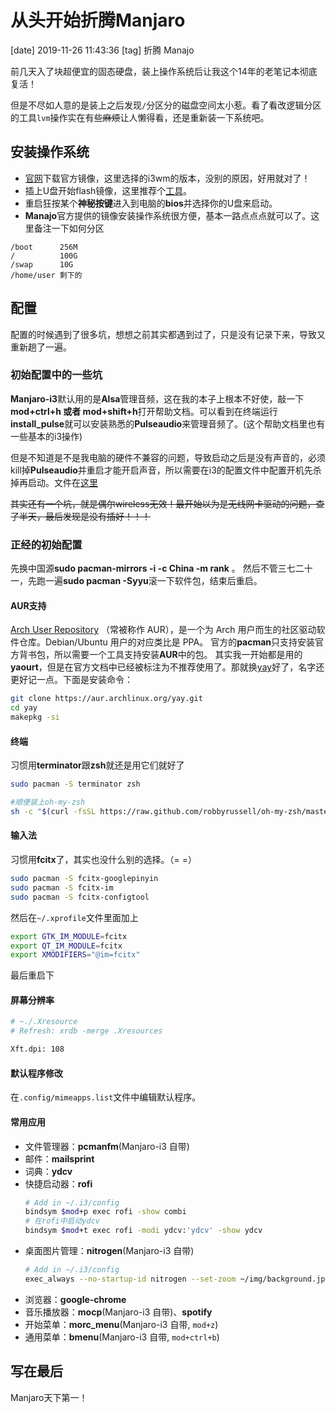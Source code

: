 # 从头开始折腾Manjaro
[date] 2019-11-26 11:43:36
[tag] 折腾 Manajo

前几天入了块超便宜的固态硬盘，装上操作系统后让我这个14年的老笔记本彻底复活！

但是不尽如人意的是装上之后发现`/`分区分的磁盘空间太小惹。看了看改逻辑分区的工具`lvm`操作实在有些~~麻烦~~让人懒得看，还是重新装一下系统吧。

## 安装操作系统

* [官网](https://manjaro.org/download/i3/)下载官方镜像，这里选择的i3wm的版本，没别的原因，好用就对了！
* 插上U盘开始flash镜像，这里推荐个[工具](https://etcher.io/)。
* 重启狂按某个**神秘按键**进入到电脑的**bios**并选择你的U盘来启动。
* **Manajo**官方提供的镜像安装操作系统很方便，基本一路点点点就可以了。这里备注一下如何分区

```
/boot      256M
/          100G
/swap      10G
/home/user 剩下的
```

## 配置

配置的时候遇到了很多坑，想想之前其实都遇到过了，只是没有记录下来，导致又重新趟了一遍。

### 初始配置中的一些坑
**Manjaro-i3**默认用的是**Alsa**管理音频，这在我的本子上根本不好使，敲一下**mod+ctrl+h 或者 mod+shift+h**打开帮助文档。可以看到在终端运行**install_pulse**就可以安装熟悉的**Pulseaudio**来管理音频了。(这个帮助文档里也有一些基本的i3操作)

但是不知道是不是我电脑的硬件不兼容的问题，导致启动之后是没有声音的，必须kill掉**Pulseaudio**并重启才能开启声音，所以需要在i3的配置文件中配置开机先杀掉再启动。文件在[这里](https://github.com/PangPangPangPangPang/dotfiles/blob/master/default_config)

~~其实还有一个坑，就是偶尔wireless无效！最开始以为是无线网卡驱动的问题，查了半天，最后发现是没有插好！！！~~

### 正经的初始配置
先换中国源**sudo pacman-mirrors -i -c China -m rank** 。
然后不管三七二十一，先跑一遍**sudo pacman -Syyu**滚一下软件包，结束后重启。

#### AUR支持
[Arch User Repository](https://wiki.archlinux.org/index.php/Arch_User_Repository) （常被称作 AUR），是一个为 Arch 用户而生的社区驱动软件仓库。Debian/Ubuntu 用户的对应类比是 PPA。
官方的**pacman**只支持安装官方背书包，所以需要一个工具支持安装**AUR**中的包。
其实我一开始都是用的**yaourt**，但是在官方文档中已经被标注为不推荐使用了。那就换[yay](https://github.com/Jguer/yay)好了，名字还更好记一点。下面是安装命令：

```sh
git clone https://aur.archlinux.org/yay.git
cd yay
makepkg -si
```

#### 终端
习惯用**terminator**跟**zsh**就还是用它们就好了
```sh
sudo pacman -S terminator zsh

#顺便装上oh-my-zsh
sh -c "$(curl -fsSL https://raw.github.com/robbyrussell/oh-my-zsh/master/tools/install.sh)"
```

#### 输入法
习惯用**fcitx**了，其实也没什么别的选择。（= =）
```sh
sudo pacman -S fcitx-googlepinyin
sudo pacman -S fcitx-im             
sudo pacman -S fcitx-configtool    
```
然后在`~/.xprofile`文件里面加上
```sh
export GTK_IM_MODULE=fcitx
export QT_IM_MODULE=fcitx
export XMODIFIERS="@im=fcitx"
```
最后重启下

#### 屏幕分辨率
```sh
# ~./.Xresource
# Refresh: xrdb -merge .Xresources

Xft.dpi: 108
```
#### 默认程序修改

在`.config/mimeapps.list`文件中编辑默认程序。

#### 常用应用

* 文件管理器：**pcmanfm**(Manjaro-i3 自带)
* 邮件：**mailsprint**
* 词典：**ydcv**
* 快捷启动器：**rofi**
  ```sh
  # Add in ~/.i3/config
  bindsym $mod+p exec rofi -show combi
  # 在rofi中启动ydcv
  bindsym $mod+t exec rofi -modi ydcv:'ydcv' -show ydcv
  ```
* 桌面图片管理：**nitrogen**(Manjaro-i3 自带)
  ```sh
  # Add in ~/.i3/config
  exec_always --no-startup-id nitrogen --set-zoom ~/img/background.jpg
  ```
* 浏览器：**google-chrome**
* 音乐播放器：**mocp**(Manjaro-i3 自带)、**spotify**
* 开始菜单：**morc_menu**(Manjaro-i3 自带, `mod+z`)
* 通用菜单：**bmenu**(Manjaro-i3 自带, `mod+ctrl+b`)

## 写在最后
Manjaro天下第一！
